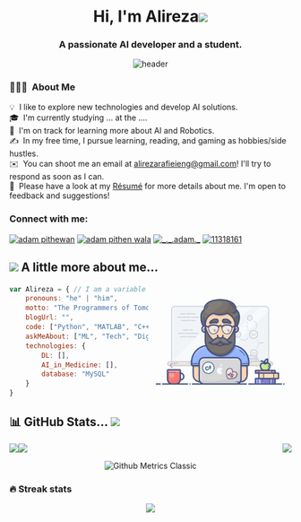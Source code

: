 
<h1 align="center">Hi, I'm Alireza<img width="30px" src="https://raw.githubusercontent.com/iampavangandhi/iampavangandhi/master/gifs/Hi.gif"></h1>
<h3 font-size="20" align="center">A passionate AI developer and a student.</h3>

<div align="center">

![header](https://raw.githubusercontent.com/chiraag-kakar/chiraag-kakar/master/hadder.gif)

</div>

### 👨🏻‍💻 &nbsp;About Me

💡 &nbsp;I like to explore new technologies and develop AI solutions.\
🎓 &nbsp;I'm currently studying ... at the ....\
🌱 &nbsp;I'm on track for learning more about AI and Robotics.\
✍️ &nbsp;In my free time, I pursue learning, reading, and gaming as hobbies/side hustles.\
✉️ &nbsp;You can shoot me an email at alirezarafieieng@gmail.com! I'll try to respond as soon as I can.\
📄 &nbsp;Please have a look at my [Résumé](https:///resume.html) for more details about me. I'm open to feedback and suggestions!


<h3 align="left">Connect with me:</h3>
<p align="left">
  <a href="https://www.linkedin.com/in/alireza-rafiei-003585165/" target="blank"><img align="center"
      src="https://raw.githubusercontent.com/rahuldkjain/github-profile-readme-generator/master/src/images/icons/Social/linked-in-alt.svg"
      alt="adam pithewan" height="30" width="40" /></a>
  <a href=""https://telegram.me/Alireza_ra9"" target="blank"><img align="center"
      src="https://cdn.discordapp.com/attachments/551257352133672964/883288904638275664/telegram.png"
      alt="adam pithen wala" height="30" width="40" /></a>
  <a href="https://www.instagram.com/alireza_rafiei96/" target="blank"><img align="center"
      src="https://raw.githubusercontent.com/rahuldkjain/github-profile-readme-generator/master/src/images/icons/Social/instagram.svg"
      alt="_._.adam._" height="30" width="40" /></a>
 <a href="https://stackoverflow.com/" target="blank"><img align="center" src="https://raw.githubusercontent.com/rahuldkjain/github-profile-readme-generator/master/src/images/icons/Social/stack-overflow.svg" alt="11318161" height="30" width="40" /></a>


## <img src="https://media.giphy.com/media/VgCDAzcKvsR6OM0uWg/giphy.gif" width="50"> A little more about me...
<img align="right" style="width:16rem; height:auto" src="https://raw.githubusercontent.com/Elanza-48/Elanza-48/41a4790484e268102dfdab2b7c59d440d3ffafab/resources/img/geek.gif"/>


```javascript
var Alireza = { // I am a variable rather than a constant.
    pronouns: "he" | "him",
    motto: "The Programmers of Tomorrow are the Wizards of the Future.",
    blogUrl: "",
    code: ["Python", "MATLAB", "C++", "Python"],
    askMeAbout: ["ML", "Tech", "Digital Health"],
    technologies: {
        DL: [],
        AI_in_Medicine: [],
        database: "MySQL"
    }
}
```

<div align="center">

</div>

## 📊 GitHub Stats... <img src="https://user-images.githubusercontent.com/5679180/79618120-0daffb80-80be-11ea-819e-d2b0fa904d07.gif" width="27px">

<img align="left" src="https://img.shields.io/github/followers/AlirezaRafiei9?style=social"></img>
<img align="left" src="https://img.shields.io/github/stars/AlirezaRafiei9?style=social"></img>
<img align="right" src="https://badges.pufler.dev/repos/AlirezaRafiei9"></img>
<br/>

<div align="center">

![Github Metrics Classic](https://metrics.lecoq.io/AlirezaRafiei9?template=classic)

<!--![Github Metrics Terminal](https://metrics.lecoq.io/AlirezaRafiei9?template=terminal)-->

</div>

### 🔥 Streak stats

<div align="center">

<img src="http://github-readme-streak-stats.herokuapp.com?user=AlirezaRafiei9&theme=dark" width="700"></img>

</div>
